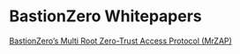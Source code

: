 # BastionZero Whitepapers
[BastionZero’s Multi Root Zero-Trust Access Protocol (MrZAP)](mrzap/README.md)